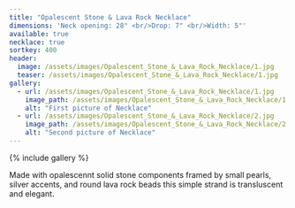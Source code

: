```yaml
---
title: "Opalescent Stone & Lava Rock Necklace"
dimensions: 'Neck opening: 28" <br/>Drop: 7" <br/>Width: 5"'
available: true
necklace: true
sortkey: 400
header:
  image: /assets/images/Opalescent_Stone_&_Lava_Rock_Necklace/1.jpg
  teaser: /assets/images/Opalescent_Stone_&_Lava_Rock_Necklace/1.jpg
gallery:
  - url: /assets/images/Opalescent_Stone_&_Lava_Rock_Necklace/1.jpg
    image_path: /assets/images/Opalescent_Stone_&_Lava_Rock_Necklace/1.jpg
    alt: "First picture of Necklace"
  - url: /assets/images/Opalescent_Stone_&_Lava_Rock_Necklace/2.jpg
    image_path: /assets/images/Opalescent_Stone_&_Lava_Rock_Necklace/2.jpg
    alt: "Second picture of Necklace"
---
```



{% include gallery %}


Made with opalescennt solid stone components framed by small pearls, silver accents, and round lava rock beads this simple strand is transluscent and elegant.